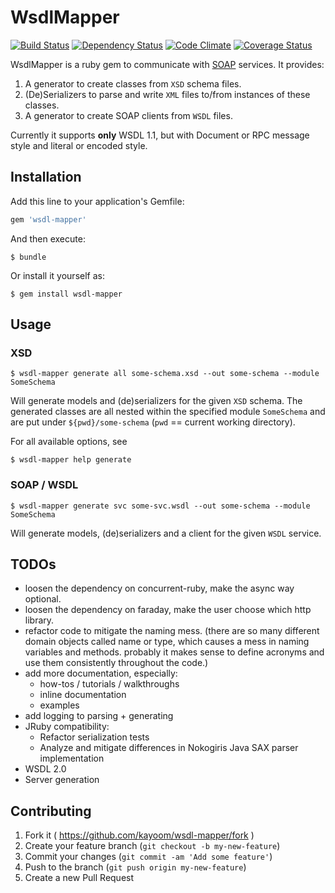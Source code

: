 # WsdlMapper

[![Build Status](https://travis-ci.org/cice/wsdl-mapper.svg?branch=master)](https://travis-ci.org/cice/wsdl-mapper)
[![Dependency Status](https://gemnasium.com/badges/github.com/cice/wsdl-mapper.svg)](https://gemnasium.com/github.com/cice/wsdl-mapper)
[![Code Climate](https://codeclimate.com/github/cice/wsdl-mapper/badges/gpa.svg)](https://codeclimate.com/github/cice/wsdl-mapper)
[![Coverage Status](https://coveralls.io/repos/github/cice/wsdl-mapper/badge.svg?branch=master)](https://coveralls.io/github/cice/wsdl-mapper?branch=master)

WsdlMapper is a ruby gem to communicate with [SOAP](https://en.wikipedia.org/wiki/SOAP) services.
It provides:

1. A generator to create classes from `XSD` schema files.
2. (De)Serializers to parse and write `XML` files to/from instances of these classes.
3. A generator to create SOAP clients from `WSDL` files.

Currently it supports **only** WSDL 1.1, but with Document or RPC message style and literal or encoded style.

## Installation

Add this line to your application's Gemfile:

```ruby
gem 'wsdl-mapper'
```

And then execute:

    $ bundle

Or install it yourself as:

    $ gem install wsdl-mapper

## Usage

### XSD

    $ wsdl-mapper generate all some-schema.xsd --out some-schema --module SomeSchema

Will generate models and (de)serializers for the given `XSD` schema. The generated classes are all nested within the
specified module `SomeSchema` and are put under `${pwd}/some-schema` (`pwd` == current working directory).

For all available options, see

    $ wsdl-mapper help generate

### SOAP / WSDL

    $ wsdl-mapper generate svc some-svc.wsdl --out some-schema --module SomeSchema

Will generate models, (de)serializers and a client for the given `WSDL` service.

## TODOs

* loosen the dependency on concurrent-ruby, make the async way optional.
* loosen the dependency on faraday, make the user choose which http library.
* refactor code to mitigate the naming mess. (there are so many different domain objects called name or type, which
  causes a mess in naming variables and methods. probably it makes sense to define acronyms and use them consistently
  throughout the code.)
* add more documentation, especially:
  * how-tos / tutorials / walkthroughs
  * inline documentation
  * examples
* add logging to parsing + generating
* JRuby compatibility:
  * Refactor serialization tests
  * Analyze and mitigate differences in Nokogiris Java SAX parser implementation
* WSDL 2.0
* Server generation

## Contributing

1. Fork it ( https://github.com/kayoom/wsdl-mapper/fork )
2. Create your feature branch (`git checkout -b my-new-feature`)
3. Commit your changes (`git commit -am 'Add some feature'`)
4. Push to the branch (`git push origin my-new-feature`)
5. Create a new Pull Request
